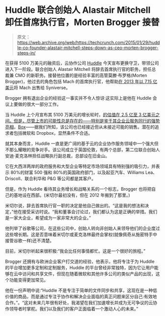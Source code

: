 # Huddle 联合创始人 Alastair Mitchell 卸任首席执行官，Morten Brogger 接替 

> 原文：<https://web.archive.org/web/https://techcrunch.com/2015/01/29/huddle-co-founder-alastair-mitchell-steps-down-as-ceo-morten-brogger-steps-in/>

在获得 5100 万美元的融资后，云协作公司 [Huddle](https://web.archive.org/web/20221124010736/http://www.huddle.com/) 今天宣布更换守卫，带领公司进入下一阶段。联合创始人 Alastair Mitchell 将辞去首席执行官的职务，担任总裁兼 CMO 的新职务。接替他位置的是经验丰富的高管莫滕·布罗格(Morten Brogger)，他过去的角色包括 Mach 的首席执行官，他帮助[在 2013 年以 7.15 亿美元](https://web.archive.org/web/20221124010736/http://www.syniverse.com/press-releases/2013/MACH_close)将 Mach 出售给 Syniverse。

Brogger 拥有退出企业的经验这一事实并不令人惊讶:这实际上是他在 Huddle 会议上要做的很大一部分工作。

当 Huddle 上个月宣布其 5100 万美元的增长轮时，[的估值在 2.5 亿至 3 亿美元之间。但是，尽管上市的可能性总是存在的——特别是鉴于其企业云服务同行](https://web.archive.org/web/20221124010736/https://beta.techcrunch.com/2014/12/11/enterprise-cloud-collaboration-service-huddle-raises-a-51m-growth-round-at-250m-300m-valuation/)[的强势亮相](https://web.archive.org/web/20221124010736/https://beta.techcrunch.com/2015/01/23/box-skyrockets-50-to-more-than-21-per-share-in-first-minutes-as-a-public-company/)，[Box](https://web.archive.org/web/20221124010736/http://www.box.com/)——据我们所知，该公司也已经接近但从未接近可能的销售。潜在的追求者包括微软和 Dropbox，显然条件不合适。

就其本身而言，Huddle 一直是更广阔的基于云的企业协作服务领域中一个强大但不那么耀眼的竞争对手。该公司成立于英国伦敦，有两个总部，第二位联合创始人安迪·麦克洛林担任战略执行副总裁，总部设在旧金山。

它在大西洋两岸的政府服务和大型企业等特定市场领域具有特别强的吸引力，并表示 80%的财富 500 强和 80%的英国政府部门，以及起亚汽车、Williams Lea、Driscoll、联合利华和 P&G 等公司都是其客户。

但是，作为 Huddle 看待其业务增长和战略关系的一个标志，Brogger 也将把自己的基地设在西部。(米切尔最初没有，但在 2012 年搬到了那里。)

米切尔说，辞去首席执行官一职的决定是他自己做出的。“这是我的想法和决定，”他在接受采访时说。“我和董事会讨论过，我们都认为这是正确的举措。我们是一家大企业，希望成为一家非常大的企业。”

他列举了谷歌等公司，在这些公司中，创始人转向非创始人来领导他们的企业度过这些增长期。这是否意味着米切尔或麦克洛林最终会掌权(就像佩奇从施密特手中接管谷歌一样)还不清楚。

目前，米切尔听起来很积极:“我会比任何事情都忙。这是一个很好的旅程。”

Brogger 还拥有与欧洲企业客户打交道的经验，他表示，他将专注于为 Huddle 的平台增加更多定制和定制服务，Huddle 的平台曾经非常独特，因为它让用户能够在云中访问和共享文件，但现在随着微软和其他许多公司的类似产品的出现，这个功能变得更加常见。

他在一份声明中说:“Huddle 不是专注于简单的文件同步和共享，这现在是一种低价值的商品，而是通过专注于协作和解决企业面临的真正问题来区分自己:有效地合作。”。“这对未来几年很有好处，我渴望在我们加速增长并成为无可争议的云协作领导者时掌舵。我们以及我们的客户正面临着一个激动人心的未来。”